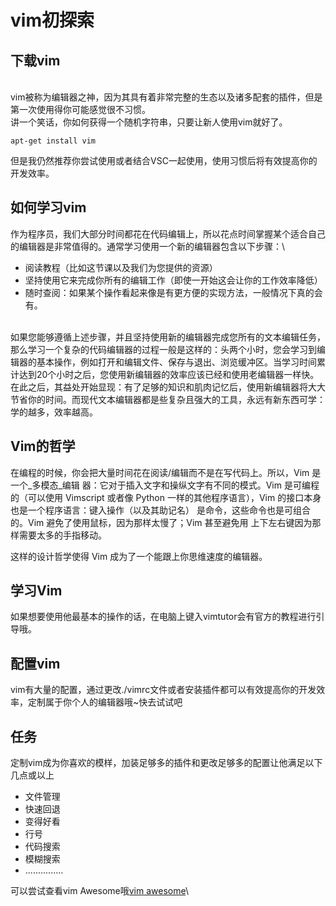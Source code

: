# vim初探索

## 下载vim

\
vim被称为编辑器之神，因为其具有着非常完整的生态以及诸多配套的插件，但是第一次使用得你可能感觉很不习惯。\
讲一个笑话，你如何获得一个随机字符串，只要让新人使用vim就好了。

```
apt-get install vim
```

但是我仍然推荐你尝试使用或者结合VSC一起使用，使用习惯后将有效提高你的开发效率。

## 如何学习vim

作为程序员，我们大部分时间都花在代码编辑上，所以花点时间掌握某个适合自己的编辑器是非常值得的。通常学习使用一个新的编辑器包含以下步骤：\


* 阅读教程（比如这节课以及我们为您提供的资源）
* 坚持使用它来完成你所有的编辑工作（即使一开始这会让你的工作效率降低）
* 随时查阅：如果某个操作看起来像是有更方便的实现方法，一般情况下真的会有。

\
如果您能够遵循上述步骤，并且坚持使用新的编辑器完成您所有的文本编辑任务，那么学习一个复杂的代码编辑器的过程一般是这样的：头两个小时，您会学习到编辑器的基本操作，例如打开和编辑文件、保存与退出、浏览缓冲区。当学习时间累计达到20个小时之后，您使用新编辑器的效率应该已经和使用老编辑器一样快。在此之后，其益处开始显现：有了足够的知识和肌肉记忆后，使用新编辑器将大大节省你的时间。而现代文本编辑器都是些复杂且强大的工具，永远有新东西可学：学的越多，效率越高。

## **Vim的哲学**

在编程的时候，你会把大量时间花在阅读/编辑而不是在写代码上。所以，Vim 是一个\_多模态\_编辑 器：它对于插入文字和操纵文字有不同的模式。Vim 是可编程的（可以使用 Vimscript 或者像 Python 一样的其他程序语言），Vim 的接口本身也是一个程序语言：键入操作（以及其助记名） 是命令，这些命令也是可组合的。Vim 避免了使用鼠标，因为那样太慢了；Vim 甚至避免用 上下左右键因为那样需要太多的手指移动。

这样的设计哲学使得 Vim 成为了一个能跟上你思维速度的编辑器。

## 学习Vim

如果想要使用他最基本的操作的话，在电脑上键入vimtutor会有官方的教程进行引导哦。

## 配置vim

vim有大量的配置，通过更改./vimrc文件或者安装插件都可以有效提高你的开发效率，定制属于你个人的编辑器哦\~快去试试吧

## 任务

定制vim成为你喜欢的模样，加装足够多的插件和更改足够多的配置让他满足以下几点或以上

* 文件管理
* 快速回退
* 变得好看
* 行号
* 代码搜索
* 模糊搜索
* ...............

可以尝试查看vim Awesome哦[vim awesome](https://vimawesome.com/)\
